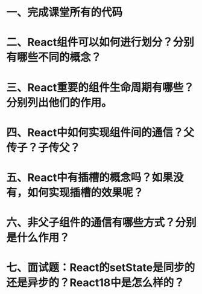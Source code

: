 # 一、完成课堂所有的代码

# 二、React组件可以如何进行划分？分别有哪些不同的概念？

# 三、React重要的组件生命周期有哪些？分别列出他们的作用。

# 四、React中如何实现组件间的通信？父传子？子传父？

# 五、React中有插槽的概念吗？如果没有，如何实现插槽的效果呢？

# 六、非父子组件的通信有哪些方式？分别是什么作用？

# 七、面试题：React的setState是同步的还是异步的？React18中是怎么样的？
